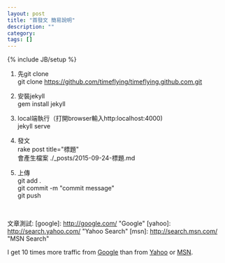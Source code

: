 ```yaml
---
layout: post
title: "首發文 簡易說明"
description: ""
category: 
tags: []
---
```

{% include JB/setup %}

1. 先git clone<br>
git clone https://github.com/timeflying/timeflying.github.com.git<br>

2. 安裝jekyll<br>
gem install jekyll<br>

3. local端執行（打開browser輸入http:localhost:4000)<br>
jekyll serve<br>

4. 發文<br>
rake post title="標題"<br>
會產生檔案
./_posts/2015-09-24-標題.md

5. 上傳<br>
git add .<br>
git commit -m "commit message"<br>
git push<br>

<br>



文章測試:
 [google]: http://google.com/        "Google"
  [yahoo]:  http://search.yahoo.com/  "Yahoo Search"
  [msn]:    http://search.msn.com/    "MSN Search"

I get 10 times more traffic from [Google](http://google.com/ "Google")
than from [Yahoo](http://www.yahoo.com.tw) or
[MSN](http://search.msn.com/ "MSN Search").

